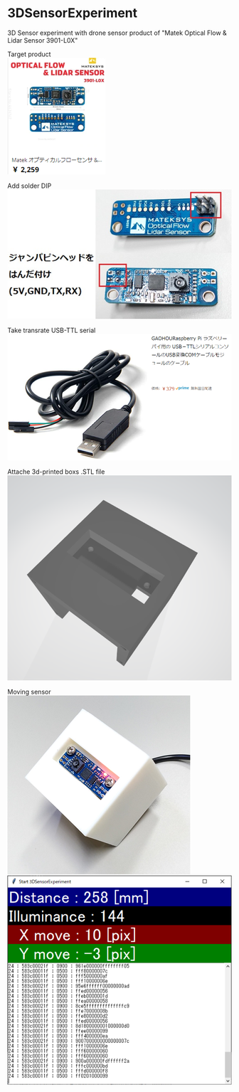 # 3DSensorExperiment
3D Sensor experiment with drone sensor product of "Matek Optical Flow &amp; Lidar Sensor 3901-L0X"

Target product  
![](pic/pic1.png "")  
  
Add solder DIP  
![](pic/pic2.png "")  
  
Take transrate USB-TTL serial  
![](pic/pic3.png "")  
  
Attache 3d-printed boxs .STL file  
![](pic/pic7.png "")  
  
Moving sensor  
![](pic/pic5.png "")  
![](pic/pic6.png "")  
